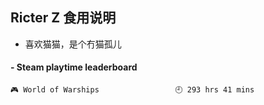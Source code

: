## Ricter Z 食用说明
- 喜欢猫猫，是个冇猫孤儿

<!-- steam-box start -->
#### - Steam playtime leaderboard
```text
🎮 World of Warships                 🕘 293 hrs 41 mins
```
<!-- Powered by https://github.com/YouEclipse/steam-box . -->
<!-- steam-box end -->
